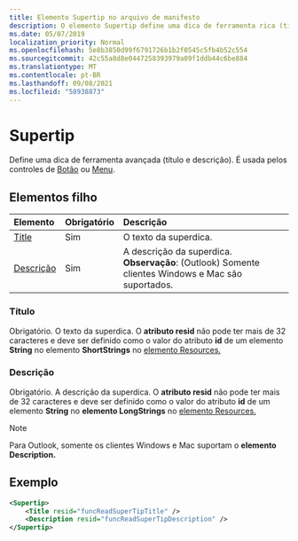 ```yaml
---
title: Elemento Supertip no arquivo de manifesto
description: O elemento Supertip define uma dica de ferramenta rica (título e descrição).
ms.date: 05/07/2019
localization_priority: Normal
ms.openlocfilehash: 5e8b3850d99f6791726b1b2f0545c5fb4b52c554
ms.sourcegitcommit: 42c55a8d8e0447258393979a09f1ddb44c6be884
ms.translationtype: MT
ms.contentlocale: pt-BR
ms.lasthandoff: 09/08/2021
ms.locfileid: "58938873"
---
```

# <a name="supertip"></a>Supertip

Define uma dica de ferramenta avançada (título e descrição). É usada pelos controles de [Botão](control.md#button-control) ou [Menu](control.md#menu-dropdown-button-controls).

## <a name="child-elements"></a>Elementos filho

|  Elemento |  Obrigatório  |  Descrição  |
|:-----|:-----|:-----|
| [Title](#title) | Sim | O texto da superdica. |
| [Descrição](#description) | Sim | A descrição da superdica.<br>**Observação**: (Outlook) Somente clientes Windows e Mac são suportados. |

### <a name="title"></a>Título

Obrigatório. O texto da superdica. O **atributo resid** não pode ter mais de 32 caracteres e deve ser definido como o valor do atributo **id** de um elemento **String** no elemento **ShortStrings** no [elemento Resources.](resources.md)

### <a name="description"></a>Descrição

Obrigatório. A descrição da superdica. O **atributo resid** não pode ter mais de 32 caracteres e deve ser definido como o valor do atributo **id** de um elemento **String** no **elemento LongStrings** no [elemento Resources.](resources.md)

> [!NOTE]
> Para Outlook, somente os clientes Windows e Mac suportam o **elemento Description.**

## <a name="example"></a>Exemplo

```xml
<Supertip>
    <Title resid="funcReadSuperTipTitle" />
    <Description resid="funcReadSuperTipDescription" />
</Supertip>
```
